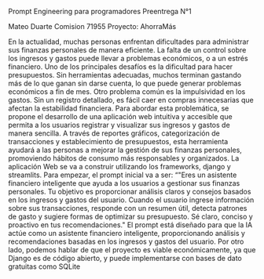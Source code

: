 Prompt Engineering para programadores
Preentrega N°1

Mateo Duarte
Comision 71955
Proyecto: AhorraMás

En la actualidad, muchas personas enfrentan dificultades para administrar sus finanzas personales de manera eficiente. La falta de un control sobre los ingresos y gastos puede llevar a problemas económicos, o a un estrés financiero. 
Uno de los principales desafíos es la dificultad para hacer presupuestos. Sin herramientas adecuadas, muchos terminan gastando más de lo que ganan sin darse cuenta, lo que puede generar problemas económicos a fin de mes. 
Otro problema común es la impulsividad en los gastos. Sin un registro detallado, es fácil caer en compras innecesarias que afectan la estabilidad financiera. 
Para abordar esta problemática, se propone el desarrollo de una aplicación web intuitiva y accesible que permita a los usuarios registrar y visualizar sus ingresos y gastos de manera sencilla. A través de reportes gráficos, categorización de transacciones y establecimiento de presupuestos, esta herramienta ayudará a las personas a mejorar la gestión de sus finanzas personales, promoviendo hábitos de consumo más responsables y organizados.
La aplicación Web se va a construir utilizando los frameworks, django y streamlits. Para empezar, el prompt inicial va a ser:
 “"Eres un asistente financiero inteligente que ayuda a los usuarios a gestionar sus finanzas personales. Tu objetivo es proporcionar análisis claros y consejos basados en los ingresos y gastos del usuario. Cuando el usuario ingrese información sobre sus transacciones, responde con un resumen útil, detecta patrones de gasto y sugiere formas de optimizar su presupuesto. Sé claro, conciso y proactivo en tus recomendaciones."
El prompt está diseñado para que la IA actúe como un asistente financiero inteligente, proporcionando análisis y recomendaciones basadas en los ingresos y gastos del usuario. Por otro lado, podemos hablar de que el proyecto es viable económicamente, ya que Django es  de código abierto, y puede implementarse con bases de dato gratuitas como SQLite


